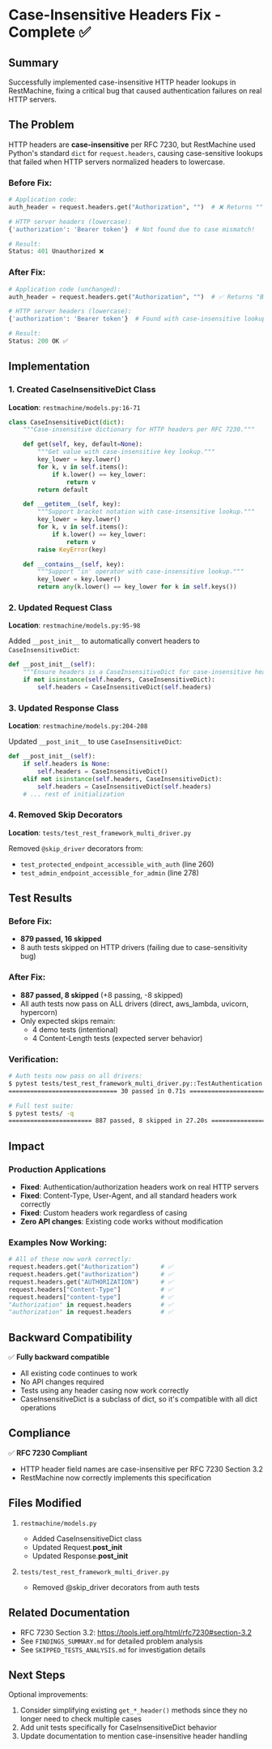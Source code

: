 # Case-Insensitive Headers Fix - Complete ✅

## Summary
Successfully implemented case-insensitive HTTP header lookups in RestMachine, fixing a critical bug that caused authentication failures on real HTTP servers.

## The Problem
HTTP headers are **case-insensitive** per RFC 7230, but RestMachine used Python's standard `dict` for `request.headers`, causing case-sensitive lookups that failed when HTTP servers normalized headers to lowercase.

### Before Fix:
```python
# Application code:
auth_header = request.headers.get("Authorization", "")  # ❌ Returns ""

# HTTP server headers (lowercase):
{'authorization': 'Bearer token'}  # Not found due to case mismatch!

# Result:
Status: 401 Unauthorized ❌
```

### After Fix:
```python
# Application code (unchanged):
auth_header = request.headers.get("Authorization", "")  # ✅ Returns "Bearer token"

# HTTP server headers (lowercase):
{'authorization': 'Bearer token'}  # Found with case-insensitive lookup!

# Result:
Status: 200 OK ✅
```

## Implementation

### 1. Created CaseInsensitiveDict Class
**Location**: `restmachine/models.py:16-71`

```python
class CaseInsensitiveDict(dict):
    """Case-insensitive dictionary for HTTP headers per RFC 7230."""

    def get(self, key, default=None):
        """Get value with case-insensitive key lookup."""
        key_lower = key.lower()
        for k, v in self.items():
            if k.lower() == key_lower:
                return v
        return default

    def __getitem__(self, key):
        """Support bracket notation with case-insensitive lookup."""
        key_lower = key.lower()
        for k, v in self.items():
            if k.lower() == key_lower:
                return v
        raise KeyError(key)

    def __contains__(self, key):
        """Support 'in' operator with case-insensitive lookup."""
        key_lower = key.lower()
        return any(k.lower() == key_lower for k in self.keys())
```

### 2. Updated Request Class
**Location**: `restmachine/models.py:95-98`

Added `__post_init__` to automatically convert headers to `CaseInsensitiveDict`:

```python
def __post_init__(self):
    """Ensure headers is a CaseInsensitiveDict for case-insensitive header lookups."""
    if not isinstance(self.headers, CaseInsensitiveDict):
        self.headers = CaseInsensitiveDict(self.headers)
```

### 3. Updated Response Class
**Location**: `restmachine/models.py:204-208`

Updated `__post_init__` to use `CaseInsensitiveDict`:

```python
def __post_init__(self):
    if self.headers is None:
        self.headers = CaseInsensitiveDict()
    elif not isinstance(self.headers, CaseInsensitiveDict):
        self.headers = CaseInsensitiveDict(self.headers)
    # ... rest of initialization
```

### 4. Removed Skip Decorators
**Location**: `tests/test_rest_framework_multi_driver.py`

Removed `@skip_driver` decorators from:
- `test_protected_endpoint_accessible_with_auth` (line 260)
- `test_admin_endpoint_accessible_for_admin` (line 278)

## Test Results

### Before Fix:
- **879 passed, 16 skipped**
- 8 auth tests skipped on HTTP drivers (failing due to case-sensitivity bug)

### After Fix:
- **887 passed, 8 skipped** (+8 passing, -8 skipped)
- All auth tests now pass on ALL drivers (direct, aws_lambda, uvicorn, hypercorn)
- Only expected skips remain:
  - 4 demo tests (intentional)
  - 4 Content-Length tests (expected server behavior)

### Verification:
```bash
# Auth tests now pass on all drivers:
$ pytest tests/test_rest_framework_multi_driver.py::TestAuthentication -v
============================== 30 passed in 0.71s ==============================

# Full test suite:
$ pytest tests/ -q
======================= 887 passed, 8 skipped in 27.20s ========================
```

## Impact

### Production Applications
- **Fixed**: Authentication/authorization headers work on real HTTP servers
- **Fixed**: Content-Type, User-Agent, and all standard headers work correctly
- **Fixed**: Custom headers work regardless of casing
- **Zero API changes**: Existing code works without modification

### Examples Now Working:
```python
# All of these now work correctly:
request.headers.get("Authorization")      # ✅
request.headers.get("authorization")      # ✅
request.headers.get("AUTHORIZATION")      # ✅
request.headers["Content-Type"]           # ✅
request.headers["content-type"]           # ✅
"Authorization" in request.headers        # ✅
"authorization" in request.headers        # ✅
```

## Backward Compatibility

✅ **Fully backward compatible**
- All existing code continues to work
- No API changes required
- Tests using any header casing now work correctly
- CaseInsensitiveDict is a subclass of dict, so it's compatible with all dict operations

## Compliance

✅ **RFC 7230 Compliant**
- HTTP header field names are case-insensitive per RFC 7230 Section 3.2
- RestMachine now correctly implements this specification

## Files Modified

1. `restmachine/models.py`
   - Added CaseInsensitiveDict class
   - Updated Request.__post_init__
   - Updated Response.__post_init__

2. `tests/test_rest_framework_multi_driver.py`
   - Removed @skip_driver decorators from auth tests

## Related Documentation

- RFC 7230 Section 3.2: https://tools.ietf.org/html/rfc7230#section-3.2
- See `FINDINGS_SUMMARY.md` for detailed problem analysis
- See `SKIPPED_TESTS_ANALYSIS.md` for investigation details

## Next Steps

Optional improvements:
1. Consider simplifying existing `get_*_header()` methods since they no longer need to check multiple cases
2. Add unit tests specifically for CaseInsensitiveDict behavior
3. Update documentation to mention case-insensitive header handling
